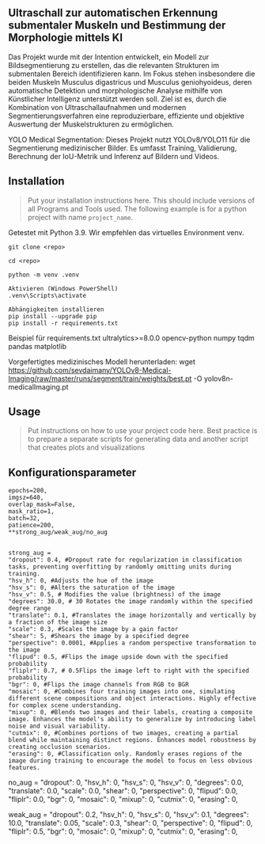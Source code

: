 ## Ultraschall zur automatischen Erkennung submentaler Muskeln und Bestimmung der Morphologie mittels KI
Das Projekt wurde mit der Intention entwickelt, ein Modell zur Bildsegmentierung zu erstellen, das die relevanten Strukturen im submentalen Bereich identifizieren kann.
Im Fokus stehen insbesondere die beiden Muskeln Musculus digastricus und Musculus geniohyoideus, deren automatische Detektion und morphologische Analyse mithilfe von Künstlicher Intelligenz unterstützt werden soll. Ziel ist es, durch die Kombination von Ultraschallaufnahmen und modernen Segmentierungsverfahren eine reproduzierbare, effiziente und objektive Auswertung der Muskelstrukturen zu ermöglichen.

YOLO Medical Segmentation: Dieses Projekt nutzt YOLOv8/YOLO11 für die Segmentierung medizinischer Bilder. Es umfasst Training, Validierung, Berechnung der IoU-Metrik und Inferenz auf Bildern und Videos.


## Installation

> Put your installation instructions here. This should include versions of all Programs and Tools used. The following example is for a python project with name `project_name`.

Getestet mit Python 3.9.
Wir empfehlen das virtuelles Environment venv.

```
git clone <repo>

cd <repo>

python -m venv .venv

Aktivieren (Windows PowerShell)
.venv\Scripts\activate

Abhängigkeiten installieren
pip install --upgrade pip
pip install -r requirements.txt
```

Beispiel für requirements.txt
ultralytics>=8.0.0
opencv-python
numpy
tqdm
pandas
matplotlib

Vorgefertigtes medizinisches Modell herunterladen:
wget https://github.com/sevdaimany/YOLOv8-Medical-Imaging/raw/master/runs/segment/train/weights/best.pt -O yolov8n-medicalImaging.pt

## Usage

> Put instructions on how to use your project code here. Best practice is to prepare a separate scripts for generating data and another script that creates plots and visualizations


## Konfigurationsparameter
    epochs=200,
    imgsz=640,
    overlap_mask=False,
    mask_ratio=1,
    batch=32,
    patience=200,
    **strong_aug/weak_aug/no_aug


    strong_aug = 
    "dropout": 0.4, #Dropout rate for regularization in classification tasks, preventing overfitting by randomly omitting units during training.
    "hsv_h": 0, #Adjusts the hue of the image
    "hsv_s": 0, #Alters the saturation of the image
    "hsv_v": 0.5, # Modifies the value (brightness) of the image
    "degrees": 30.0, # 30 Rotates the image randomly within the specified degree range
    "translate": 0.1, #Translates the image horizontally and vertically by a fraction of the image size
    "scale": 0.3, #Scales the image by a gain factor
    "shear": 5, #Shears the image by a specified degree
    "perspective": 0.0001, #Applies a random perspective transformation to the image
    "flipud": 0.5, #Flips the image upside down with the specified probability
    "fliplr": 0.7, # 0.5Flips the image left to right with the specified probability
    "bgr": 0, #Flips the image channels from RGB to BGR
    "mosaic": 0, #Combines four training images into one, simulating different scene compositions and object interactions. Highly effective for complex scene understanding.
    "mixup": 0, #Blends two images and their labels, creating a composite image. Enhances the model's ability to generalize by introducing label noise and visual variability.
    "cutmix": 0, #Combines portions of two images, creating a partial blend while maintaining distinct regions. Enhances model robustness by creating occlusion scenarios.
    "erasing": 0, #Classification only. Randomly erases regions of the image during training to encourage the model to focus on less obvious features.


no_aug = 
    "dropout": 0,
    "hsv_h": 0,
    "hsv_s": 0,
    "hsv_v": 0,
    "degrees": 0.0,
    "translate": 0.0,
    "scale": 0.0,
    "shear": 0,
    "perspective": 0,
    "flipud": 0.0,
    "fliplr": 0.0,
    "bgr": 0,
    "mosaic": 0,
    "mixup": 0,
    "cutmix": 0,
    "erasing": 0,


weak_aug = 
    "dropout": 0.2,
    "hsv_h": 0,
    "hsv_s": 0,
    "hsv_v": 0.1,
    "degrees": 10.0,
    "translate": 0.05,
    "scale": 0.3,
    "shear": 0,
    "perspective": 0,
    "flipud": 0,
    "fliplr": 0.5,
    "bgr": 0,
    "mosaic": 0,
    "mixup": 0,
    "cutmix": 0,
    "erasing": 0,

